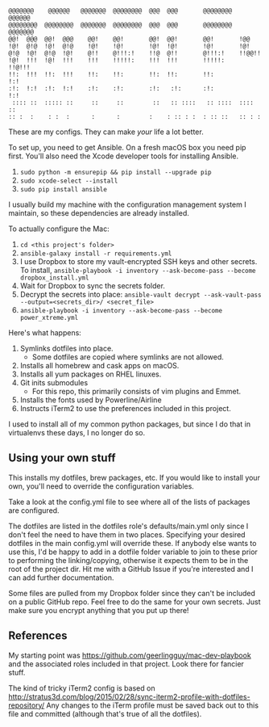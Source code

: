 ```
@@@@@@@    @@@@@@   @@@@@@@  @@@@@@@@  @@@  @@@       @@@@@@@@   @@@@@@   
@@@@@@@@  @@@@@@@@  @@@@@@@  @@@@@@@@  @@@  @@@       @@@@@@@@  @@@@@@@   
@@!  @@@  @@!  @@@    @@!    @@!       @@!  @@!       @@!       !@@       
!@!  @!@  !@!  @!@    !@!    !@!       !@!  !@!       !@!       !@!       
@!@  !@!  @!@  !@!    @!!    @!!!:!    !!@  @!!       @!!!:!    !!@@!!    
!@!  !!!  !@!  !!!    !!!    !!!!!:    !!!  !!!       !!!!!:     !!@!!!   
!!:  !!!  !!:  !!!    !!:    !!:       !!:  !!:       !!:            !:!  
:!:  !:!  :!:  !:!    :!:    :!:       :!:   :!:      :!:           !:!   
 :::: ::  ::::: ::     ::     ::        ::   :: ::::   :: ::::  :::: ::   
:: :  :    : :  :      :      :        :    : :: : :  : :: ::   :: : :    
```                                                                          

These are my configs. They can make *your* life a lot better.

To set up, you need to get Ansible. On a fresh macOS box you need pip first.
You'll also need the Xcode developer tools for installing Ansible.
1. `sudo python -m ensurepip && pip install --upgrade pip`
1. `sudo xcode-select --install`
1. `sudo pip install ansible`

I usually build my machine with the configuration management system I maintain,
so these dependencies are already installed.

To actually configure the Mac:
1. `cd <this project's folder>`
1. `ansible-galaxy install -r requirements.yml`
1. I use Dropbox to store my vault-encrypted SSH keys and other secrets. To
   install, `ansible-playbook -i inventory --ask-become-pass --become
   dropbox_install.yml`
1. Wait for Dropbox to sync the secrets folder.
1. Decrypt the secrets into place: `ansible-vault decrypt --ask-vault-pass
   --output=<secrets_dir>/ <secret_file>`
1. `ansible-playbook -i inventory --ask-become-pass --become power_xtreme.yml`

Here's what happens:
1. Symlinks dotfiles into place.
	- Some dotfiles are copied where symlinks are not allowed.
1. Installs all homebrew and cask apps on macOS.
1. Installs all yum packages on RHEL linuxes.
1. Git inits submodules
	- For this repo, this primarily consists of vim plugins and Emmet.
1. Installs the fonts used by Powerline/Airline
1. Instructs iTerm2 to use the preferences included in this project.

I used to install all of my common python packages, but since I do that in
virtualenvs these days, I no longer do so.

## Using your own stuff
This installs my dotfiles, brew packages, etc. If you would like to install
your own, you'll need to override the configuration variables.

Take a look at the config.yml file to see where all of the lists of packages
are configured.

The dotfiles are listed in the dotfiles role's defaults/main.yml only since I
don't feel the need to have them in two places. Specifying your desired
dotfiles in the main config.yml will override these. If anybody else wants to
use this, I'd be happy to add in a dotfile folder variable to join to these
prior to performing the linking/copying, otherwise it expects them to be in the
root of the project dir. Hit me with a GitHub Issue if you're interested and I
can add further documentation.

Some files are pulled from my Dropbox folder since they can't be included on a
public GitHub repo. Feel free to do the same for your own secrets. Just make
sure you encrypt anything that you put up there!

## References
My starting point was https://github.com/geerlingguy/mac-dev-playbook and the
associated roles included in that project. Look there for fancier stuff.

The kind of tricky iTerm2 config is based on
http://stratus3d.com/blog/2015/02/28/sync-iterm2-profile-with-dotfiles-repository/
Any changes to the iTerm profile must be saved back out to this file and
committed (although that's true of all the dotfiles).
